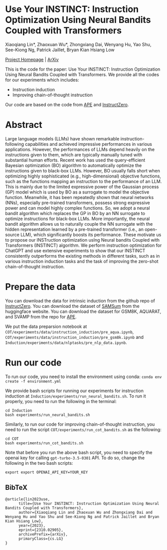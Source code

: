 # Use Your INSTINCT: Instruction Optimization Using Neural Bandits Coupled with Transformers
Xiaoqiang Lin*, Zhaoxuan Wu*, Zhongxiang Dai, Wenyang Hu, Yao Shu, See-Kiong Ng, Patrick Jaillet, Bryan Kian Hsiang Low

[Project Homepage](https://sites.google.com/view/use-your-instinct) | [ArXiv](https://arxiv.org/pdf/2310.02905.pdf)

This is the code for the paper: Use Your INSTINCT: Instruction Optimization Using Neural Bandits Coupled with Transformers.
We provide all the codes for our experiments which includes:
- Instruction induction
- Improving chain-of-thought instruction

Our code are based on the code from [APE](https://github.com/keirp/automatic_prompt_engineer) and [InstructZero](https://github.com/Lichang-Chen/InstructZero).

# Abstract
Large language models (LLMs) have shown remarkable instruction-following capabilities and achieved impressive performances in various applications. However, the performances of LLMs depend heavily on the instructions given to them, which are typically manually tuned with substantial human efforts. Recent work has used the query-efficient Bayesian optimization (BO) algorithm to automatically optimize the instructions given to black-box LLMs. However, BO usually falls short when optimizing highly sophisticated (e.g., high-dimensional) objective functions, such as the functions mapping an instruction to the performance of an LLM. This is mainly due to the limited expressive power of the Gaussian process (GP) model which is used by BO as a surrogate to model the objective function. Meanwhile, it has been repeatedly shown that neural networks (NNs), especially pre-trained transformers, possess strong expressive power and can model highly complex functions. So, we adopt a neural bandit algorithm which replaces the GP in BO by an NN surrogate to optimize instructions for black-box LLMs. More importantly, the neural bandit algorithm allows us to naturally couple the NN surrogate with the hidden representation learned by a pre-trained transformer (i.e., an open-source LLM), which significantly boosts its performance. These motivate us to propose our INSTruction optimization usIng Neural bandits Coupled with Transformers (INSTINCT) algorithm. We perform instruction optimization for ChatGPT and use extensive experiments to show that our INSTINCT consistently outperforms the existing methods in different tasks, such as in various instruction induction tasks and the task of improving the zero-shot chain-of-thought instruction.
# Prepare the data
You can download the data for intrinsic induction from the github repo of [InstructZero](https://github.com/Lichang-Chen/InstructZero). You can download the dataset of [SAMSum](https://huggingface.co/datasets/samsum) from the huggingface website. You can download the dataset for GSM8K, AQUARAT, and SVAMP from the repo for [APE](https://github.com/keirp/automatic_prompt_engineer).

We put the data preparsion notebook at `COT/experiments/data/instruction_induction/pre_aqua.ipynb`, `COT/experiments/data/instruction_induction/pre_gsm8k.ipynb` and `Induction/experiments/data/nlptasks/pre_nlp_data.ipynb`.

# Run our code
To run our code, you need to install the environment using conda:
`conda env create -f environment.yml`

We provide bash scripts for running our experiments for instruction induction at `Induction/experiments/run_neural_bandits.sh`. To run it properly, you need to run the following in the terminal:
```
cd Induction
bash experiments/run_neural_bandits.sh
```
Similarly, to run our code for improving chain-of-thought instruction, you need to run the script `COT/experiments/run_cot_bandits.sh` as the following:
```
cd COT
bash experiments/run_cot_bandits.sh
```
Note that before you run the above bash script, you need to specify the openai key for calling `gpt-turbo-3.5-0301` API. To do so, change the following in the two bash scripts:
```
export export OPENAI_API_KEY=YOUR_KEY
```

## BibTeX
```
@article{lin2023use,
      title={Use Your INSTINCT: Instruction Optimization Using Neural Bandits Coupled with Transformers}, 
      author={Xiaoqiang Lin and Zhaoxuan Wu and Zhongxiang Dai and Wenyang Hu and Yao Shu and See-Kiong Ng and Patrick Jaillet and Bryan Kian Hsiang Low},
      year={2023},
      eprint={2310.02905},
      archivePrefix={arXiv},
      primaryClass={cs.LG}
}
```
